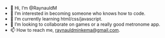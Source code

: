 - 👋 Hi, I’m @RaynauldM
- 👀 I’m interested in becoming someone who knows how to code.
- 🌱 I’m currently learning html/css/javascript.
- 💞️ I’m looking to collaborate on games or a really good metronome app.
- 📫 How to reach me, raynauldminkema@gmail.com.

<!---
RaynauldM/RaynauldM is a ✨ special ✨ repository because its `README.md` (this file) appears on your GitHub profile.
You can click the Preview link to take a look at your changes.
--->
